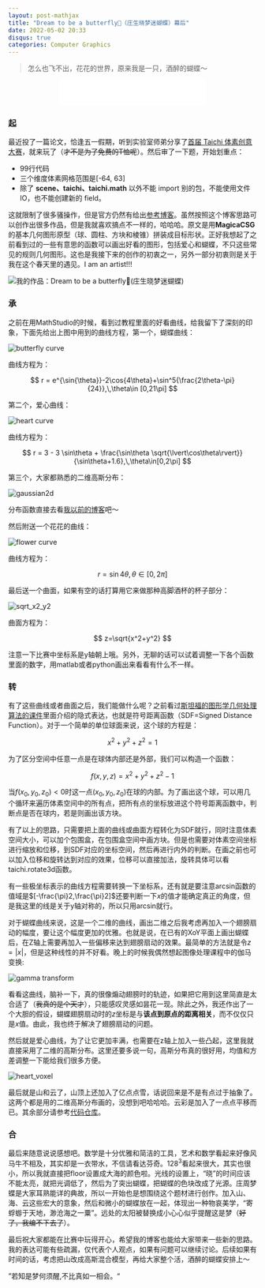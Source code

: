 ```yaml
---
layout: post-mathjax
title: "Dream to be a butterfly🦋（庄生晓梦迷蝴蝶）幕后"
date: 2022-05-02 20:33
disqus: true
categories: Computer Graphics
---
```


> 怎么也飞不出，花花的世界，原来我是一只，酒醉的蝴蝶～

<center>
<iframe frameborder="no" border="0" marginwidth="0" marginheight="0" width=298 height=52 src="//music.163.com/outchain/player?type=2&id=1943643788&auto=1&height=32"></iframe>
</center>

### 起

最近投了一篇论文，恰逢五一假期，听到实验室师弟分享了[首届 Taichi 体素创意大赛](https://mp.weixin.qq.com/s/qYrsNKpRG4NiLNm4URueDw)，就来玩了（~~才不是为了免费的T恤呢~~）。然后审了一下题，开始划重点：

- 99行代码
- 三个维度体素网格范围是[-64, 63]
- 除了 **scene、taichi、taichi.math** 以外不能 import 别的包，不能使用文件 IO，也不能创建新的 field。

这就限制了很多骚操作，但是官方仍然有给出[参考博客](https://mp.weixin.qq.com/s/KzlrWKhli5OwQvw5NrzLoQ)。虽然按照这个博客思路可以创作出很多作品，但是我就喜欢搞点不一样的，哈哈哈。原文是用**MagicaCSG**的基本几何图形原型（球、圆柱、方块和棱锥）拼装成目标形状。正好我想起了之前看到过的一些有意思的函数可以画出好看的图形，包括爱心和蝴蝶，不只这些常见的规则几何图形。这也是我接下来的创作的初衷之一，另外一部分初衷则是关于我在这个春天里的遇见。I am an artist!!!

![我的作品：Dream to be a butterfly🦋(庄生晓梦迷蝴蝶)](https://github.com/marktube/voxel-challenge/raw/main/screenshot2022-05-01-160008.jpg)

### 承

之前在用MathStudio的时候，看到过教程里面的好看曲线，给我留下了深刻的印象，下面先给出上图中用到的曲线方程，第一个，蝴蝶曲线：

![butterfly curve](https://github.com/marktube/marktube.github.io/raw/master/assets/images/butterfly_curve.png)

曲线方程为：

$$
r = e^{\sin{\theta}}-2\cos{4\theta}+\sin^5{\frac{2\theta-\pi}{24}},\,\theta\in [0,21\pi]
$$

第二个，爱心曲线：

![heart curve](https://github.com/marktube/marktube.github.io/raw/master/assets/images/heart_curve.png)

曲线方程为：

$$
r = 3 - 3 \sin\theta + \frac{\sin\theta \sqrt{\lvert\cos\theta\rvert}}{\sin\theta+1.6},\,\theta\in[0,2\pi]
$$

第三个，大家都熟悉的二维高斯分布：

![gaussian2d](https://github.com/marktube/marktube.github.io/raw/master/assets/images/gaussian2d.png)

分布函数直接去看[我以前的博客](https://marktube.github.io/2017/10/12/Random-variables-and-their-distribution)吧～

然后附送一个花花的曲线：

![flower curve](https://github.com/marktube/marktube.github.io/raw/master/assets/images/flower_curve.png)

曲线方程为：

$$
r=\sin{4\theta},\,\theta\in[0,2\pi]
$$


最后送一个曲面，如果有空的话打算用它来做那种高脚酒杯的杯子部分：

![sqrt_x2_y2](https://github.com/marktube/marktube.github.io/raw/master/assets/images/sqrt_x2_y2.png)

曲面方程为：

$$
z=\sqrt{x^2+y^2}
$$

注意一下比赛中坐标系是y轴朝上哦。另外，无聊的话可以试着调整一下各个函数里面的数字，用matlab或者python画出来看看有什么不一样。

### 转

有了这些曲线或者曲面之后，我们能做什么呢？之前看过[斯坦福的图形学几何处理算法的课件](http://graphics.stanford.edu/courses/cs468-10-fall/LectureSlides/04_Surface_Reconstruction.pdf)里面介绍的隐式表达，也就是符号距离函数（SDF=Signed Distance Function）。对于一个简单的单位球面来说，这个球的方程是：

$$
x^2+y^2+z^2=1
$$

为了区分空间中任意一点是在球体内部还是外部，我们可以构造一个函数：

$$
f(x,y,z)=x^2+y^2+z^2-1
$$

当$f(x_0,y_0,z_0)<0$时这一点$(x_0,y_0,z_0)$在球的内部。为了画出这个球，可以用几个循环来遍历体素空间中的所有点，把所有点的坐标放进这个符号距离函数中，判断点是否在球内，若是则画出该方块。

有了以上的思路，只需要把上面的曲线或曲面方程转化为SDF就行，同时注意体素空间大小，可以加个包围盒，在包围盒空间中画方块。但是也需要对体素空间坐标进行缩放和位移，到SDF对应的坐标空间，然后再进行内外的判断。在画之前也可以加入位移和旋转达到对应的效果，位移可以直接加法，旋转具体可以看taichi.rotate3d函数。

有一些极坐标表示的曲线方程需要转换一下坐标系，还有就是要注意arcsin函数的值域是$[-\frac{\pi}2,\frac{\pi}2]$还要判断一下$x$的值才能确定真正的角度，但是我这里的线是关于y轴对称的，所以只用arcsin就行。

对于蝴蝶曲线来说，这是一个二维的曲线，画出二维之后我考虑再加入一个翅膀扇动的幅度，要让这个幅度更加的优雅。也就是说，在已有的XoY平面上画出蝴蝶后，在Z轴上需要再加入一些偏移来达到翅膀扇动的效果。最简单的方法就是令$z=\lvert x\rvert$，但是这种线性的并不好看。晚上的时候我偶然想起图像处理课程中的伽马变换:

![gamma transform](https://github.com/marktube/marktube.github.io/raw/master/assets/images/gamma_transform.png)

看看这曲线，脑补一下，真的很像煽动翅膀时的轨迹，如果把它用到这里简直是太合适了（~~我真的是个天才~~），只能感叹灵感如昙花一现。除此之外，我还作出了一个大胆的假设，蝴蝶翅膀扇动时的$z$坐标是与**该点到原点的距离相关**，而不仅仅只是$x$值。由此，我也终于解决了翅膀扇动的问题。

然后就是爱心曲线，为了让它更加丰满，也需要在z轴上加入一些凸起，这里我就直接采用了二维的高斯分布。这里还要多说一句，高斯分布真的很好用，均值和方差调整一下能给我们很多方便。

![heart_voxel](https://github.com/marktube/marktube.github.io/raw/master/assets/images/screenshot2022-05-04-212516.jpg)

最后就是山和云了，山顶上还加入了亿点点雪，话说回来是不是有点过于抽象了。这两个都是用的二维高斯分布画的，没想到吧哈哈哈。云彩是加入了一点点平移而已。其余部分请参考[代码仓库](https://github.com/marktube/voxel-challenge)。

### 合

最后来随意说说感想吧。数学是十分优雅和简洁的工具，艺术和数学看起来好像风马牛不相及，其实却是一衣带水，不信请看达芬奇。$128^3$看起来很大，其实也很小，所以我就直接把floor设置成大海的颜色啦。光线的设置上，“晓”的时间应该不能太亮，就把光调低了，然后为了突出蝴蝶，把蝴蝶的色块改成了光源。庄周梦蝶是大家耳熟能详的典故，所以一开始也是想围绕这个题材进行创作。加入山、海、云这些宏大的意象，然后和微小的蝴蝶放在一起，体现出一种物哀美学，“寄蜉蝣于天地，渺沧海之一粟”。远处的太阳被替换成小心心似乎提醒这是梦（~~好了，我编不下去了~~）。

最后祝大家都能在比赛中玩得开心，希望我的博客也能给大家带来一些新的思路。我的表达可能有些疏漏，仅代表个人观点，如果有问题可以继续讨论。后续如果有时间的话，考虑把山改成高斯混合模型，再给大家整个活，酒醉的蝴蝶安排上～




”若知是梦何须醒,不比真如一相会。“

